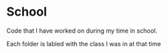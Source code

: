 # School
Code that I have worked on during my time in school.

Each folder is labled with the class I was in at that time
